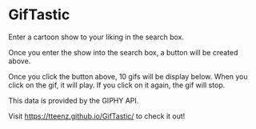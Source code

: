 # GifTastic

Enter a cartoon show to your liking in the search box. 

Once you enter the show into the search box, a button will be created above. 

Once you click the button above, 10 gifs will be display below. 
When you click on the gif, it will play. If you click on it again, the gif will stop. 


This data is provided by the GIPHY API.

Visit https://tteenz.github.io/GifTastic/ to check it out! 

